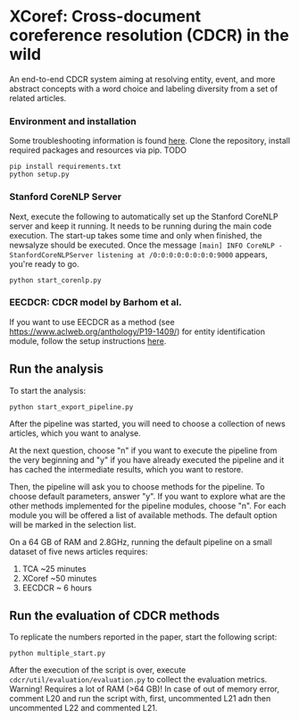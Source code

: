 # XCoref: Cross-document coreference resolution (CDCR) in the wild

An end-to-end CDCR system aiming at resolving entity, event, and more abstract concepts with a word choice and labeling diversity
 from a set of related articles.  

### Environment and installation
Some troubleshooting information is found [here](INSTALLATION.md).
Clone the repository, install required packages and resources via pip. TODO

```
pip install requirements.txt
python setup.py
```

### Stanford CoreNLP Server
Next, execute the following to automatically set up the Stanford CoreNLP server and keep it running. It needs to be 
running during the main code execution. The start-up takes some time and only when finished, the newsalyze should be executed. 
Once the message `[main] INFO CoreNLP - StanfordCoreNLPServer listening at /0:0:0:0:0:0:0:0:9000` appears, you're ready to go.
```
python start_corenlp.py
```

### EECDCR: CDCR model by Barhom et al. 
If you want to use EECDCR as a method (see https://www.aclweb.org/anthology/P19-1409/) for entity identification module, follow the setup instructions [here](cdcr/entities/eecdcr/README.md).

## Run the analysis
To start the analysis:
```
python start_export_pipeline.py
```
After the pipeline was started, you will need to choose a collection of news articles, which you want to analyse. 

At the next question, choose "n" if you want to execute the pipeline from the very beginning and "y" if you have already 
executed the pipeline and it has cached the intermediate results, which you want to restore. 

Then, the pipeline will ask you to choose methods for the pipeline. To choose default parameters, answer "y". If you want to 
explore what are the other methods implemented for the pipeline modules, choose "n". For each module you will be offered a 
list of available methods. The default option will be marked in the selection list.

On a 64 GB of RAM and 2.8GHz, running the default pipeline on a small dataset of five news articles requires:
 1) TCA  ~25 minutes 
 2) XCoref ~50 minutes
 3) EECDCR ~ 6 hours
 
 ## Run the evaluation of CDCR methods
To replicate the numbers reported in the paper, start the following script:
```
python multiple_start.py
```
After the execution of the script is over, execute ```cdcr/util/evaluation/evaluation.py``` to collect the evaluation metrics. 
Warning! Requires a lot of RAM (>64 GB)! In case of out of memory error, comment L20 and run the script with, first,  uncommented L21 adn then uncommented L22 and commented L21.